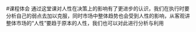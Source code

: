 #课程体会
通过这堂课对人性在决策上的影响有了更进步的认识，我们在执行时要分析自己的弱点去加以克服，同时市场中整体趋势也会受到人性的影响，从客观讲整体市场的“人性”要趋于原本的人性，我们也可以对此进行分析与利用
